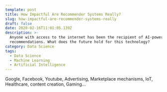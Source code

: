 ```yaml
---
template: post
title: How Impactful Are Recommender Systems Really?
slug: how-impactful-are-recommender-systems-really
draft: false
date: 2020-02-16T11:01:05.139Z
description: >-
  Anyone with access to the internet has been the recipient of AI-powered
  recommendations. What does the future hold for this technology?
category: Data Science
tags:
  - Data Science
  - Machine Learning
  - Artificial Intelligence
---
```

Google, Facebook, Youtube, Advertising, Marketplace mechanisms, IoT, Healthcare, content creation, Gaming...
